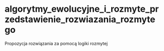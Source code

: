 algorytmy_ewolucyjne_i_rozmyte_przedstawienie_rozwiazania_rozmytego
===================================================================

Propozycja rozwiązania za pomocą logiki rozmytej
